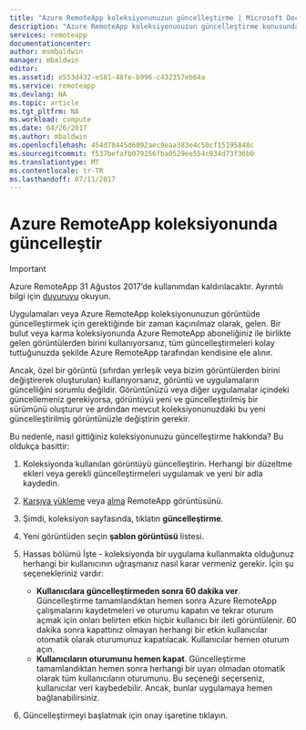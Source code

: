 ```yaml
---
title: "Azure RemoteApp koleksiyonunuzun güncelleştirme | Microsoft Docs"
description: "Azure RemoteApp koleksiyonunuzun güncelleştirme konusunda bilgi edinin"
services: remoteapp
documentationcenter: 
author: msmbaldwin
manager: mbaldwin
editor: 
ms.assetid: e553d432-e581-48fe-b996-c432357eb64a
ms.service: remoteapp
ms.devlang: NA
ms.topic: article
ms.tgt_pltfrm: NA
ms.workload: compute
ms.date: 04/26/2017
ms.author: mbaldwin
ms.openlocfilehash: 454d78445d6092aec9eaa383e4c50cf15195848c
ms.sourcegitcommit: f537befafb079256fba0529ee554c034d73f36b0
ms.translationtype: MT
ms.contentlocale: tr-TR
ms.lasthandoff: 07/11/2017
---
```

# <a name="update-a-collection-in-azure-remoteapp"></a>Azure RemoteApp koleksiyonunda güncelleştir
> [!IMPORTANT]
> Azure RemoteApp 31 Ağustos 2017’de kullanımdan kaldırılacaktır. Ayrıntılı bilgi için [duyuruyu](https://go.microsoft.com/fwlink/?linkid=821148) okuyun.
> 
> 

Uygulamaları veya Azure RemoteApp koleksiyonunuzun görüntüde güncelleştirmek için gerektiğinde bir zaman kaçınılmaz olarak, gelen. Bir bulut veya karma koleksiyonunda Azure RemoteApp aboneliğiniz ile birlikte gelen görüntülerden birini kullanıyorsanız, tüm güncelleştirmeleri kolay tuttuğunuzda şekilde Azure RemoteApp tarafından kendisine ele alınır.

Ancak, özel bir görüntü (sıfırdan yerleşik veya bizim görüntülerden birini değiştirerek oluşturulan) kullanıyorsanız, görüntü ve uygulamaların güncelliğini sorumlu değildir. Görüntünüzü veya diğer uygulamalar içindeki güncellemeniz gerekiyorsa, görüntüyü yeni ve güncelleştirilmiş bir sürümünü oluşturur ve ardından mevcut koleksiyonunuzdaki bu yeni güncelleştirilmiş görüntünüzle değiştirin gerekir.

Bu nedenle, nasıl gittiğiniz koleksiyonunuzu güncelleştirme hakkında? Bu oldukça basittir:

1. Koleksiyonda kullanılan görüntüyü güncelleştirin. Herhangi bir düzeltme ekleri veya gerekli güncelleştirmeleri uygulamak ve yeni bir adla kaydedin.
2. [Karşıya yükleme](remoteapp-uploadimage.md) veya [alma](remoteapp-image-on-azurevm.md) RemoteApp görüntüsünü.
3. Şimdi, koleksiyon sayfasında, tıklatın **güncelleştirme**.
4. Yeni görüntüden seçin **şablon görüntüsü** listesi.
5. Hassas bölümü İşte - koleksiyonda bir uygulama kullanmakta olduğunuz herhangi bir kullanıcının uğraşmanız nasıl karar vermeniz gerekir. İçin şu seçenekleriniz vardır:
   
   * **Kullanıcılara güncelleştirmeden sonra 60 dakika ver**. Güncelleştirme tamamlandıktan hemen sonra Azure RemoteApp çalışmalarını kaydetmeleri ve oturumu kapatın ve tekrar oturum açmak için onları belirten etkin hiçbir kullanıcı bir ileti görüntülenir. 60 dakika sonra kapattınız olmayan herhangi bir etkin kullanıcılar otomatik olarak oturumunuz kapatılacak. Kullanıcılar hemen oturum açın.
   * **Kullanıcıların oturumunu hemen kapat**. Güncelleştirme tamamlandıktan hemen sonra herhangi bir uyarı olmadan otomatik olarak tüm kullanıcıların oturumunu. Bu seçeneği seçerseniz, kullanıcılar veri kaybedebilir. Ancak, bunlar uygulamaya hemen bağlanabilirsiniz.
6. Güncelleştirmeyi başlatmak için onay işaretine tıklayın.

